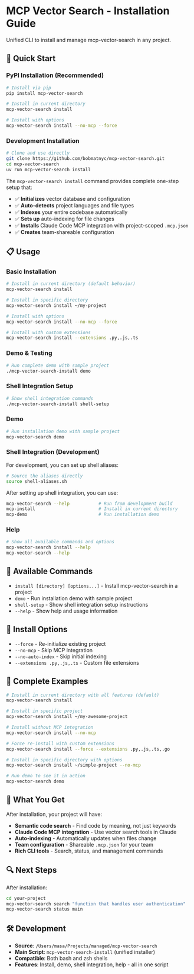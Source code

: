 # MCP Vector Search - Installation Guide

Unified CLI to install and manage mcp-vector-search in any project.

## 🚀 Quick Start

### PyPI Installation (Recommended)
```bash
# Install via pip
pip install mcp-vector-search

# Install in current directory
mcp-vector-search install

# Install with options
mcp-vector-search install --no-mcp --force
```

### Development Installation
```bash
# Clone and use directly
git clone https://github.com/bobmatnyc/mcp-vector-search.git
cd mcp-vector-search
uv run mcp-vector-search install
```

The `mcp-vector-search install` command provides complete one-step setup that:

- ✅ **Initializes** vector database and configuration
- ✅ **Auto-detects** project languages and file types
- ✅ **Indexes** your entire codebase automatically
- ✅ **Sets up** auto-indexing for file changes
- ✅ **Installs** Claude Code MCP integration with project-scoped `.mcp.json`
- ✅ **Creates** team-shareable configuration

## 📋 Usage

### Basic Installation
```bash
# Install in current directory (default behavior)
mcp-vector-search install

# Install in specific directory
mcp-vector-search install ~/my-project

# Install with options
mcp-vector-search install --no-mcp --force

# Install with custom extensions
mcp-vector-search install --extensions .py,.js,.ts
```

### Demo & Testing
```bash
# Run complete demo with sample project
./mcp-vector-search-install demo
```

### Shell Integration Setup
```bash
# Show shell integration commands
./mcp-vector-search-install shell-setup
```

### Demo
```bash
# Run installation demo with sample project
mcp-vector-search demo
```

### Shell Integration (Development)
For development, you can set up shell aliases:
```bash
# Source the aliases directly
source shell-aliases.sh
```

After setting up shell integration, you can use:
```bash
mcp-vector-search --help           # Run from development build
mcp-install                        # Install in current directory
mcp-demo                           # Run installation demo
```

### Help
```bash
# Show all available commands and options
mcp-vector-search install --help
mcp-vector-search --help
```

## 🎯 Available Commands

- `install [directory] [options...]` - Install mcp-vector-search in a project
- `demo` - Run installation demo with sample project
- `shell-setup` - Show shell integration setup instructions
- `--help` - Show help and usage information

## 🔧 Install Options

- `--force` - Re-initialize existing project
- `--no-mcp` - Skip MCP integration
- `--no-auto-index` - Skip initial indexing
- `--extensions .py,.js,.ts` - Custom file extensions

## 🧪 Complete Examples

```bash
# Install in current directory with all features (default)
mcp-vector-search install

# Install in specific project
mcp-vector-search install ~/my-awesome-project

# Install without MCP integration
mcp-vector-search install --no-mcp

# Force re-install with custom extensions
mcp-vector-search install --force --extensions .py,.js,.ts,.go

# Install in specific directory with options
mcp-vector-search install ~/simple-project --no-mcp

# Run demo to see it in action
mcp-vector-search demo
```

## 🎉 What You Get

After installation, your project will have:

- **Semantic code search** - Find code by meaning, not just keywords
- **Claude Code MCP integration** - Use vector search tools in Claude
- **Auto-indexing** - Automatically updates when files change
- **Team configuration** - Shareable `.mcp.json` for your team
- **Rich CLI tools** - Search, status, and management commands

## 🔍 Next Steps

After installation:

```bash
cd your-project
mcp-vector-search search "function that handles user authentication"
mcp-vector-search status main
```

## 🛠 Development

- **Source**: `/Users/masa/Projects/managed/mcp-vector-search`
- **Main Script**: `mcp-vector-search-install` (unified installer)
- **Compatible**: Both bash and zsh shells
- **Features**: Install, demo, shell integration, help - all in one script
